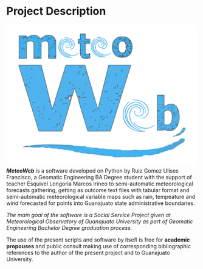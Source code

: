 # **Project Description**
![MeteoWeb](https://github.com/FranciscoRuiz04/MeteoWeb/blob/0b098d8bd1af5eede427bc8052756890ec4c3c6e/FRONTEND/images/MeteoWeb.png)
**_MeteoWeb_** is a software developed on Python by Ruiz Gomez Ulises Francisco, a Geomatic Engineering BA Degree student with the support of teacher Esquivel Longoria Marcos Irineo to semi-automatic meteorological forecasts gathering, getting as outcome text files with tabular format and semi-automatic meteorological variable maps such as rain, tempeature and wind forecasted for points into Guanajuato state administrative boundaries.

*The main goal of the software is a Social Service Project given at Meteorological Observatory of Guanajuato University as part of Geomatic Engineering Bachelor Degree graduation process.*

The use of the present scripts and software by itsefl is free for **academic propouses** and public consult making use of corresponding bibliographic references to the author of the present project and to Guanajuato University.
